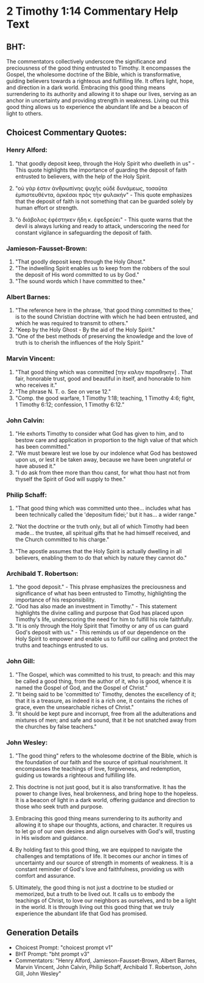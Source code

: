 # 2 Timothy 1:14 Commentary Help Text

## BHT:
The commentators collectively underscore the significance and preciousness of the good thing entrusted to Timothy. It encompasses the Gospel, the wholesome doctrine of the Bible, which is transformative, guiding believers towards a righteous and fulfilling life. It offers light, hope, and direction in a dark world. Embracing this good thing means surrendering to its authority and allowing it to shape our lives, serving as an anchor in uncertainty and providing strength in weakness. Living out this good thing allows us to experience the abundant life and be a beacon of light to others.

## Choicest Commentary Quotes:
### Henry Alford:
1. "that goodly deposit keep, through the Holy Spirit who dwelleth in us" - This quote highlights the importance of guarding the deposit of faith entrusted to believers, with the help of the Holy Spirit.

2. "οὐ γάρ ἐστιν ἀνθρωπίνης ψυχῆς οὐδὲ δυνάμεως, τοσαῦτα ἐμπιστευθέντα, ἀρκέσαι πρὸς τὴν φυλακήν" - This quote emphasizes that the deposit of faith is not something that can be guarded solely by human effort or strength.

3. "ὁ διάβολος ἐφέστηκεν ἤδη κ. ἐφεδρεύει" - This quote warns that the devil is always lurking and ready to attack, underscoring the need for constant vigilance in safeguarding the deposit of faith.

### Jamieson-Fausset-Brown:
1. "That goodly deposit keep through the Holy Ghost."
2. "The indwelling Spirit enables us to keep from the robbers of the soul the deposit of His word committed to us by God."
3. "The sound words which I have committed to thee."

### Albert Barnes:
1. "The reference here in the phrase, 'that good thing committed to thee,' is to the sound Christian doctrine with which he had been entrusted, and which he was required to transmit to others."
2. "Keep by the Holy Ghost - By the aid of the Holy Spirit."
3. "One of the best methods of preserving the knowledge and the love of truth is to cherish the influences of the Holy Spirit."

### Marvin Vincent:
1. "That good thing which was committed [την καλην παραθηκην] . That fair, honorable trust, good and beautiful in itself, and honorable to him who receives it."
2. "The phrase N. T. o. See on verse 12."
3. "Comp. the good warfare, 1 Timothy 1:18; teaching, 1 Timothy 4:6; fight, 1 Timothy 6:12; confession, 1 Timothy 6:12."

### John Calvin:
1. "He exhorts Timothy to consider what God has given to him, and to bestow care and application in proportion to the high value of that which has been committed."
2. "We must beware lest we lose by our indolence what God has bestowed upon us, or lest it be taken away, because we have been ungrateful or have abused it."
3. "I do ask from thee more than thou canst, for what thou hast not from thyself the Spirit of God will supply to thee."

### Philip Schaff:
1. "That good thing which was committed unto thee... includes what has been technically called the 'depositum fidei;' but it has... a wider range." 

2. "Not the doctrine or the truth only, but all of which Timothy had been made... the trustee, all spiritual gifts that he had himself received, and the Church committed to his charge." 

3. "The apostle assumes that the Holy Spirit is actually dwelling in all believers, enabling them to do that which by nature they cannot do."

### Archibald T. Robertson:
1. "the good deposit." - This phrase emphasizes the preciousness and significance of what has been entrusted to Timothy, highlighting the importance of his responsibility.
2. "God has also made an investment in Timothy." - This statement highlights the divine calling and purpose that God has placed upon Timothy's life, underscoring the need for him to fulfill his role faithfully.
3. "It is only through the Holy Spirit that Timothy or any of us can guard God's deposit with us." - This reminds us of our dependence on the Holy Spirit to empower and enable us to fulfill our calling and protect the truths and teachings entrusted to us.

### John Gill:
1. "The Gospel, which was committed to his trust, to preach: and this may be called a good thing, from the author of it, who is good, whence it is named the Gospel of God, and the Gospel of Christ."
2. "It being said to be 'committed to' Timothy, denotes the excellency of it; that it is a treasure, as indeed it is a rich one, it contains the riches of grace, even the unsearchable riches of Christ."
3. "It should be kept pure and incorrupt, free from all the adulterations and mixtures of men; and safe and sound, that it be not snatched away from the churches by false teachers."

### John Wesley:
1. "The good thing" refers to the wholesome doctrine of the Bible, which is the foundation of our faith and the source of spiritual nourishment. It encompasses the teachings of love, forgiveness, and redemption, guiding us towards a righteous and fulfilling life.

2. This doctrine is not just good, but it is also transformative. It has the power to change lives, heal brokenness, and bring hope to the hopeless. It is a beacon of light in a dark world, offering guidance and direction to those who seek truth and purpose.

3. Embracing this good thing means surrendering to its authority and allowing it to shape our thoughts, actions, and character. It requires us to let go of our own desires and align ourselves with God's will, trusting in His wisdom and guidance.

4. By holding fast to this good thing, we are equipped to navigate the challenges and temptations of life. It becomes our anchor in times of uncertainty and our source of strength in moments of weakness. It is a constant reminder of God's love and faithfulness, providing us with comfort and assurance.

5. Ultimately, the good thing is not just a doctrine to be studied or memorized, but a truth to be lived out. It calls us to embody the teachings of Christ, to love our neighbors as ourselves, and to be a light in the world. It is through living out this good thing that we truly experience the abundant life that God has promised.


## Generation Details
- Choicest Prompt: "choicest prompt v1"
- BHT Prompt: "bht prompt v3"
- Commentators: "Henry Alford, Jamieson-Fausset-Brown, Albert Barnes, Marvin Vincent, John Calvin, Philip Schaff, Archibald T. Robertson, John Gill, John Wesley"
